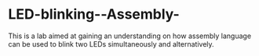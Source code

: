 # LED-blinking--Assembly-
This is a lab aimed at gaining an understanding on how assembly language can be used to blink two LEDs simultaneously and alternatively.
